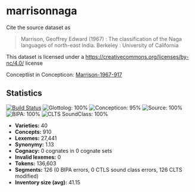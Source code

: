 # marrisonnaga

Cite the source dataset as

> Marrison, Geoffrey Edward (1967) : The classification of the Naga languages of north-east India. Berkeley : University of California

This dataset is licensed under a https://creativecommons.org/licenses/by-nc/4.0/ license

Conceptlist in Concepticon: [Marrison-1967-917](http://concepticon.clld.org/contributions/Marrison-1967-917)

## Statistics


[![Build Status](https://travis-ci.org/lexibank/marrisonnaga.svg?branch=master)](https://travis-ci.org/lexibank/marrisonnaga)
![Glottolog: 100%](https://img.shields.io/badge/Glottolog-100%25-brightgreen.svg "Glottolog: 100%")
![Concepticon: 95%](https://img.shields.io/badge/Concepticon-95%25-green.svg "Concepticon: 95%")
![Source: 100%](https://img.shields.io/badge/Source-100%25-brightgreen.svg "Source: 100%")
![BIPA: 100%](https://img.shields.io/badge/BIPA-100%25-brightgreen.svg "BIPA: 100%")
![CLTS SoundClass: 100%](https://img.shields.io/badge/CLTS%20SoundClass-100%25-brightgreen.svg "CLTS SoundClass: 100%")

- **Varieties:** 40
- **Concepts:** 910
- **Lexemes:** 27,441
- **Synonymy:** 1.13
- **Cognacy:** 0 cognates in 0 cognate sets
- **Invalid lexemes:** 0
- **Tokens:** 136,603
- **Segments:** 126 (0 BIPA errors, 0 CTLS sound class errors, 126 CLTS modified)
- **Inventory size (avg):** 41.15